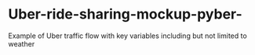# Uber-ride-sharing-mockup-pyber-
Example of Uber traffic flow with key variables including but not limited to weather

